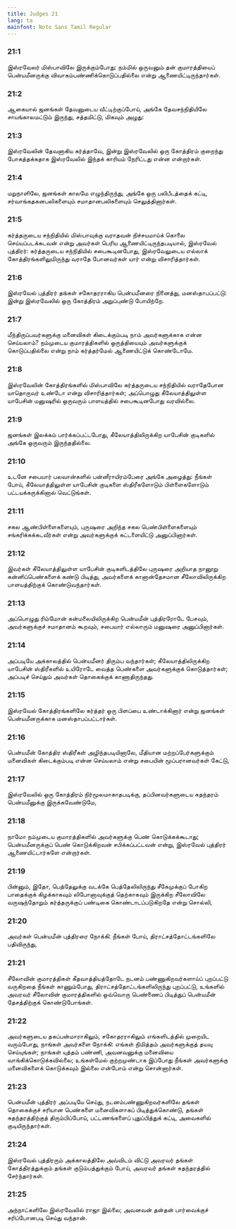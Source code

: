 ```yaml
---
title: Judges 21
lang: ta
mainfont: Noto Sans Tamil Regular
---
```


###  21:1

இஸ்ரவேலர் மிஸ்பாவிலே இருக்கும்போது: நம்மில் ஒருவனும் தன் குமாரத்தியைப் பென்யமீனருக்கு விவாகம்பண்ணிக்கொடுப்பதில்லை என்று ஆணையிட்டிருந்தார்கள்.

###  21:2

ஆகையால் ஜனங்கள் தேவனுடைய வீட்டிற்குப்போய், அங்கே தேவசந்நிதியிலே சாயங்காலமட்டும் இருந்து, சத்தமிட்டு, மிகவும் அழுது:

###  21:3

இஸ்ரவேலின் தேவனாகிய கர்த்தாவே, இன்று இஸ்ரவேலில் ஒரு கோத்திரம் குறைந்து போகத்தக்கதாக இஸ்ரவேலில் இந்தக் காரியம் நேரிட்டது என்ன என்றார்கள்.

###  21:4

மறுநாளிலே, ஜனங்கள் காலமே எழுந்திருந்து, அங்கே ஒரு பலிபீடத்தைக் கட்டி, சர்வாங்கதகனபலிகளையும் சமாதானபலிகளையும் செலுத்தினார்கள்.

###  21:5

கர்த்தருடைய சந்நிதியில் மிஸ்பாவுக்கு வராதவன் நிச்சயமாய்க் கொலை செய்யப்படக்கடவன் என்று அவர்கள் பெரிய ஆணையிட்டிருந்தபடியால், இஸ்ரவேல் புத்திரர்: கர்த்தருடைய சந்நிதியில் சபைகூடினபோது, இஸ்ரவேலுடைய எல்லாக் கோத்திரங்களிலுமிருந்து வராதே போனவர்கள் யார் என்று விசாரித்தார்கள்.

###  21:6

இஸ்ரவேல் புத்திரர் தங்கள் சகோதரராகிய பென்யமீனரை நினைத்து, மனஸ்தாபப்பட்டு: இன்று இஸ்ரவேலில் ஒரு கோத்திரம் அறுப்புண்டு போயிற்றே.

###  21:7

மீந்திருப்பவர்களுக்கு மனைவிகள் கிடைக்கும்படி நாம் அவர்களுக்காக என்ன செய்யலாம்? நம்முடைய குமாரத்திகளில் ஒருத்தியையும் அவர்களுக்குக் கொடுப்பதில்லை என்று நாம் கர்த்தர்மேல் ஆணையிட்டுக் கொண்டோமே.

###  21:8

இஸ்ரவேலின் கோத்திரங்களில் மிஸ்பாவிலே கர்த்தருடைய சந்நிதியில் வராதேபோன யாதொருவர் உண்டோ என்று விசாரித்தார்கள்; அப்பொழுது கீலேயாத்திலுள்ள யாபேசின் மனுஷரில் ஒருவரும் பாளயத்தில் சபைகூடினபோது வரவில்லை.

###  21:9

ஜனங்கள் இலக்கம் பார்க்கப்பட்டபோது, கீலேயாத்திலிருக்கிற யாபேசின் குடிகளில் அங்கே ஒருவரும் இருந்ததில்லை.

###  21:10

உடனே சபையார் பலவான்களில் பன்னீராயிரம்பேரை அங்கே அழைத்து: நீங்கள் போய், கீலேயாத்திலுள்ள யாபேசின் குடிகளை ஸ்திரீகளோடும் பிள்ளைகளோடும் பட்டயக்கருக்கினால் வெட்டுங்கள்.

###  21:11

சகல ஆண்பிள்ளைகளையும், புருஷரை அறிந்த சகல பெண்பிள்ளைகளையும் சங்கரிக்கக்கடவீர்கள் என்று அவர்களுக்குக் கட்டளையிட்டு அனுப்பினார்கள்.

###  21:12

இவர்கள் கீலேயாத்திலுள்ள யாபேசின் குடிகளிடத்திலே புருஷரை அறியாத நானூறு கன்னிப்பெண்களைக் கண்டு பிடித்து, அவர்களைக் கானான்தேசமான சீலோவிலிருக்கிற பாளயத்திற்குக் கொண்டுவந்தார்கள்.

###  21:13

அப்பொழுது ரிம்மோன் கன்மலையிலிருக்கிற பென்யமீன் புத்திரரோடே பேசவும், அவர்களுக்குச் சமாதானம் கூறவும், சபையார் எல்லாரும் மனுஷரை அனுப்பினார்கள்.

###  21:14

அப்படியே அக்காலத்தில் பென்யமீனர் திரும்ப வந்தார்கள்; கீலேயாத்திலிருக்கிற யாபேசின் ஸ்திரீகளில் உயிரோடே வைத்த பெண்களை அவர்களுக்குக் கொடுத்தார்கள்; அப்படிச் செய்தும் அவர்கள் தொகைக்குக் காணாதிருந்தது.

###  21:15

இஸ்ரவேல் கோத்திரங்களிலே கர்த்தர் ஒரு பிளப்பை உண்டாக்கினார் என்று ஜனங்கள் பென்யமீனருக்காக மனஸ்தாபப்பட்டார்கள்.

###  21:16

பென்யமீன் கோத்திர ஸ்திரீகள் அழிந்தபடியினாலே, மீதியான மற்றப்பேர்களுக்கும் மனைவிகள் கிடைக்கும்படி என்ன செய்யலாம் என்று சபையின் மூப்பரானவர்கள் கேட்டு,

###  21:17

இஸ்ரவேலில் ஒரு கோத்திரம் நிர்மூலமாகாதபடிக்கு, தப்பினவர்களுடைய சுதந்தரம் பென்யமீனுக்கு இருக்கவேண்டுமே,

###  21:18

நாமோ நம்முடைய குமாரத்திகளில் அவர்களுக்கு பெண் கொடுக்கக்கூடாது; பென்யமீனருக்குப் பெண் கொடுக்கிறவன் சபிக்கப்பட்டவன் என்று, இஸ்ரவேல் புத்திரர் ஆணையிட்டார்களே என்றார்கள்.

###  21:19

பின்னும், இதோ, பெத்தேலுக்கு வடக்கே பெத்தேலிலிருந்து சீகேமுக்குப் போகிற பாதைக்குக் கிழக்காகவும் லிபோனாவுக்குத் தெற்காகவும் இருக்கிற சீலோவிலே வருஷந்தோறும் கர்த்தருக்குப் பண்டிகை கொண்டாடப்படுகிறதே என்று சொல்லி,

###  21:20

அவர்கள் பென்யமீன் புத்திரரை நோக்கி: நீங்கள் போய், திராட்சத்தோட்டங்களிலே பதிவிருந்து,

###  21:21

சீலோவின் குமாரத்திகள் கீதவாத்தியத்தோடே நடனம் பண்ணுகிறவர்களாய்ப் புறப்பட்டு வருகிறதை நீங்கள் காணும்போது, திராட்சத்தோட்டங்களிலிருந்து புறப்பட்டு, உங்களில் அவரவர் சீலோவின் குமாரத்திகளில் ஒவ்வொரு பெண்ணைப் பிடித்துப் பென்யமீன் தேசத்திற்குக் கொண்டுபோங்கள்.

###  21:22

அவர்களுடைய தகப்பன்மாராகிலும், சகோதரராகிலும் எங்களிடத்தில் முறையிட வரும்போது, நாங்கள் அவர்களை நோக்கி: எங்கள் நிமித்தம் அவர்களுக்குத் தயவு செய்யுங்கள்; நாங்கள் யுத்தம் பண்ணி, அவனவனுக்கு மனைவியை வாங்கிக்கொடுக்கவில்லை; உங்கள்மேல் குற்றமுண்டாக இப்போது நீங்கள் அவர்களுக்கு மனைவிகளைக் கொடுக்கவும் இல்லை என்போம் என்று சொன்னார்கள்.

###  21:23

பென்யமீன் புத்திரர் அப்படியே செய்து, நடனம்பண்ணுகிறவர்களிலே தங்கள் தொகைக்குச் சரியான பெண்களை மனைவிகளாகப் பிடித்துக்கொண்டு, தங்கள் சுதந்தரத்திற்குத் திரும்பிப்போய், பட்டணங்களைப் புதுப்பித்துக் கட்டி, அவைகளில் குடியிருந்தார்கள்.

###  21:24

இஸ்ரவேல் புத்திரரும் அக்காலத்திலே அவ்விடம் விட்டு அவரவர் தங்கள் கோத்திரத்துக்கும் தங்கள் குடும்பத்துக்கும் போய், அவரவர் தங்கள் சுதந்தரத்தில் சேர்ந்தார்கள்.

###  21:25

அந்நாட்களிலே இஸ்ரவேலில் ராஜா இல்லை; அவனவன் தன்தன் பார்வைக்குச் சரிப்போனபடி செய்து வந்தான்.

